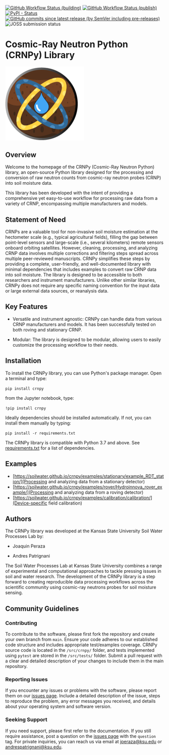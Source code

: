 [![GitHub Workflow Status (building)](https://img.shields.io/github/actions/workflow/status/soilwater/crnpy/python-package.yml)](https://github.com/soilwater/crnpy/actions/workflows/python-package.yml)
[![GitHub Workflow Status (publish)](https://img.shields.io/github/actions/workflow/status/soilwater/crnpy/python-publish.yml?label=publish)](https://github.com/soilwater/crnpy/actions/workflows/python-publish.yml)
[![PyPI - Status](https://img.shields.io/pypi/v/crnpy)](https://pypi.org/project/crnpy/)
[![GitHub commits since latest release (by SemVer including pre-releases)](https://img.shields.io/github/commits-since/soilwater/crnpy/latest/main)](https://github.com/soilwater/crnpy)
![JOSS submission status](https://joss.theoj.org/papers/e65c1bb5fee58c39289efc4547d1fd10/status.svg)

# Cosmic-Ray Neutron Python (CRNPy) Library

<img src="https://raw.githubusercontent.com/soilwater/crnpy/main/docs/img/logo/crnpy-logo.png" alt="CRNPY logo" width="250"/>

## Overview
Welcome to the homepage of the CRNPy (Cosmic-Ray Neutron Python) library, an open-source Python library designed for the processing and conversion of raw neutron counts from cosmic-ray neutron probes (CRNP) into soil moisture data.

This library has been developed with the intent of providing a comprehensive yet easy-to-use workflow for processing raw data from a variety of CRNP, encompassing multiple manufacturers and models.

## Statement of Need
CRNPs are a valuable tool for non-invasive soil moisture estimation at the hectometer scale (e.g., typical agricultural fields), filling the gap between point-level sensors and large-scale (i.e., several kilometers) remote sensors onboard orbiting satellites. However, cleaning, processing, and analyzing CRNP data involves multiple corrections and filtering steps spread across multiple peer-reviewed manuscripts. CRNPy simplifies these steps by providing a complete, user-friendly, and well-documented library with minimal dependencies that includes examples to convert raw CRNP data into soil moisture. The library is designed to be accessible to both researchers and instrument manufacturers. Unlike other similar libraries, CRNPy does not require any specific naming convention for the input data or large external data sources, or reanalysis data.

## Key Features
- Versatile and instrument agnostic: CRNPy can handle data from various CRNP manufacturers and models. It has been successfully tested on both roving and stationary CRNP.

- Modular: The library is designed to be modular, allowing users to easily customize the processing workflow to their needs.


## Installation
To install the CRNPy library, you can use Python's package manager. Open a terminal and type:

```pip install crnpy```

from the Jupyter notebook, type:

```!pip install crnpy```

Ideally dependencies should be installed automatically. If not, you can install them manually by typing:

```pip install -r requirements.txt```

The CRNPy library is compatible with Python 3.7 and above.
See [requirements.txt](https://github.com/soilwater/crnpy/blob/main/requirements.txt) for a list of dependencies.

## Examples

- [https://soilwater.github.io/crnpy/examples/stationary/example_RDT_station/](Processing and analyzing data from a stationary detector)
- [https://soilwater.github.io/crnpy/examples/rover/Hydroinnova_rover_example/](Processing and analyzing data from a roving detector)
- [https://soilwater.github.io/crnpy/examples/calibration/calibration/](Device-specific field calibration)

## Authors
The CRNPy library was developed at the Kansas State University Soil Water Processes Lab by:

- Joaquin Peraza

- Andres Patrignani

The Soil Water Processes Lab at Kansas State University combines a range of experimental and computational approaches to tackle pressing issues in soil and water research. The development of the CRNPy library is a step forward to creating reproducible data processing workflows across the scientific community using cosmic-ray neutrons probes for soil moisture sensing.


## Community Guidelines
### Contributing
To contribute to the software, please first fork the repository and create your own branch from `main`. Ensure your code adheres to our established code structure and includes appropriate test/examples coverage. CRNPy source code is located in the `/src/crnpy/` folder, and tests implemented using `pytest` are stored in the `/src/tests/` folder. Submit a pull request with a clear and detailed description of your changes to include them in the main repository.

### Reporting Issues
If you encounter any issues or problems with the software, please report them on our [issues page](https://github.com/soilwater/crnpy/issues). Include a detailed description of the issue, steps to reproduce the problem, any error messages you received, and details about your operating system and software version.

### Seeking Support
If you need support, please first refer to the documentation. If you still require assistance, post a question on the [issues page](https://github.com/soilwater/crnpy/issues) with the `question` tag. For private inquiries, you can reach us via email at jperaza@ksu.edu or andrespatrignani@ksu.edu.

